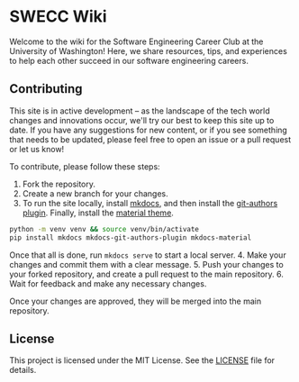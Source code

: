 # SWECC Wiki

Welcome to the wiki for the Software Engineering Career Club at the University of Washington!
Here, we share resources, tips, and experiences to help each other succeed in our software engineering careers.

## Contributing

This site is in active development – as the landscape of the tech world changes and innovations occur, we'll try our best to keep this site up to date. If you have any suggestions for new content, or if you see something that needs to be updated, please feel free to open an issue or a pull request or let us know!

To contribute, please follow these steps:

1. Fork the repository.
2. Create a new branch for your changes.
3. To run the site locally, install [mkdocs](https://www.mkdocs.org/getting-started/), and then install the [git-authors plugin](https://github.com/timvink/mkdocs-git-authors-plugin). Finally, install the [material theme](https://github.com/squidfunk/mkdocs-material).
```bash
python -m venv venv && source venv/bin/activate
pip install mkdocs mkdocs-git-authors-plugin mkdocs-material
```
   Once that all is done, run `mkdocs serve` to start a local server.
4. Make your changes and commit them with a clear message.
5. Push your changes to your forked repository, and create a pull request to the main repository.
6. Wait for feedback and make any necessary changes.

Once your changes are approved, they will be merged into the main repository.

## License

This project is licensed under the MIT License. See the [LICENSE](LICENSE) file for details.
